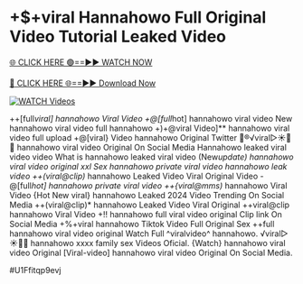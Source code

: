 # +$+viral Hannahowo Full Original Video Tutorial Leaked Video


[🌐 CLICK HERE 🟢==►► WATCH NOW](https://gitload.pages.dev/)

[🔴 CLICK HERE 🌐==►► Download Now](https://gitload.pages.dev/)

[![WATCH Videos](https://i.imgur.com/dJHk4Zq.gif)](https://gitload.pages.dev/)



























++[full*viral] hannahowo Viral Video +@[full*hot] hannahowo viral video New hannahowo viral video full hannahowo
+)+@viral Video]** hannahowo viral video full upload
+@[viral} Video hannahowo Original Twitter
👙®️√viral▷☀️👄💥 hannahowo viral video Original On Social Media Hannahowo leaked viral video video What is hannahowo leaked viral video
(New*update) hannahowo viral video original xxl
Sex hannahowo private viral video hannahowo leak video ++(viral@clip)* hannahowo Leaked Video Viral Original Video -@[full*hot] hannahowo private viral video ++{viral@mms)* hannahowo Viral Video {Hot New viral} hannahowo Leaked 2024 Video Trending On Social Media ++(viral@clip)* hannahowo Leaked Video Viral Original ++viral@clip hannahowo Viral Video
+!! hannahowo full viral video original Clip link On Social Media
+%+viral hannahowo Tiktok Video Full Original Sex ++full hannahowo viral video original
Watch Full ^viralvideo^ hannahowo.
️√viral▷☀️👄💥 hannahowo xxxx family sex Videos Oficial. {Watch} hannahowo viral video Original
[Viral-video] hannahowo viral video Original On Social Media.


#U1Ffitqp9evj
